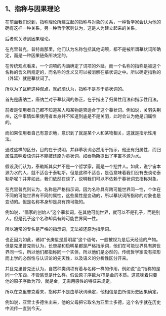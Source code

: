 <h2>1、指称与因果理论</h2><p data-pid="59Mflw0J">在前面我们说到，指称理论所建立起的指称与对象的关系，一种哲学家会认为他的确有这样一种关系，另一种哲学家则认为，这是人为建立起来的关系。</p><p data-pid="k65Zdspo">后者就关涉到因果理论。</p><p data-pid="wggK25QM">在克里普克，普特南那里，他们认为名称包括其他词项，都不是被所谓摹状词所确定，而是一种因果链条所决定的。</p><p data-pid="5kLWMeGE">在传统观点看来，一个词项的内涵确定了词项的外延。而一个名称的指称是被这个名称的含义所规定的，而名称的含义又可以被消解在摹状词之中。所以确定指称的（外延）就是摹状词了。</p><p data-pid="bOWyRZCT">所以为了瓦解这种观点，就必须认为，指称不是基于摹状词的。</p><p data-pid="SxhfJ6k-">首先是唐纳兰，唐纳兰对于摹状词的修正，在于指出了归属性用法和指示性用法。</p><p data-pid="kYWIldPU">前者是使用者自己都不知道某人和某物是否适合于这个摹状词。例如说，关羽失荆州，这件事情如果使用者本身并不知道到底是不是关羽，此时会认为他是归属性的。</p><p data-pid="0SutEEkd">而如果使用者自己有意识地，意识到了就是某个人和某物相关，这就是指示性用法。</p><p data-pid="G6I64ENo">通过这样的区分，目的在于说明，并非摹状词必然用于指示，他还有归属性，而归属性意味着语词并不能被还原为摹状词，如泰勒斯提出了宇宙本源为水。</p><p data-pid="sJQFxy9T">假设我们认为，泰勒斯其实并不是一个哲学家，而是一个挖井人。如此，说宇宙本源为水的人，就不适合于泰勒斯。但是这种不适合，是否意味着我们没有去谈论泰勒斯呢？并非如此，我们依然在谈了，说明我们可以不依赖于摹状词去指称对象。</p><p data-pid="2C0M_ik8">在克里普克则认为，名称是严格指示词，因为名称具有跨可能世界同一性，个体在不同的可能世界有不同的属性，这些属性是变动的，所以摹状词所指称的对象也是变动的。但是名称本身却是具有跨可能的。</p><p data-pid="jRR1wh0J">例如说，“儒家的创始人”这个摹状词，在其他可能世界，就可以不是孔子，而是别人。但是孔子这个名称却具有跨可能世界同一性。</p><p data-pid="Hw9eqGID">所以通常的专名是严格的指示词，无法被还原为指示词。</p><p data-pid="FcC0AAad">也正因为如此，诸如“长庚星是启明星”这个语句，一般被视为是后天经验的产物。但是克里普克则认为，长庚星和启明星都是严格指示词，他们在可能世界具有跨世界同一性，所以他们都指称同一个实体，所以他们是必然的。传统哲学家没有把形而上学的必然性与认识论的先天性，以及语义的分析性区分开来。</p><p data-pid="-4li-1FT">并且克里普克还认为，自然种类词项有着与名称一样的作用，例如说“金”指称的是同一个东西，不管感觉是什么样。假设原子序数为79是金的本质。这意味着只要他的原子序数为79，就是金，无需用感性的特征来规定。</p><p data-pid="OATISJ9a">所以在克里普克看来，指称并不是由摹状词确定，他相信是由所谓历史因果确定。</p><p data-pid="Vej57Kgq">例如说，亚里士多德生出来，他的父母把它取名为亚里士多德，这个名字就在历史中流传一直到今天。</p><p></p>